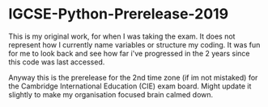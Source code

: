 # IGCSE-Python-Prerelease-2019
This is my original work, for when I was taking the exam. It does not represent how I currently name variables or structure my coding. It was fun for me to look back and see how far i've progressed in the 2 years since this code was last accessed.

Anyway this is the prerelease for the 2nd time zone (if im not mistaked) for the Cambridge International Education (CIE) exam board.
Might update it slightly to make my organisation focused brain calmed down.
